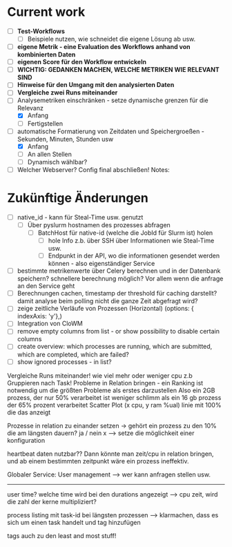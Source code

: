 # Current work
- [ ] **Test-Workflows** 
  - [ ] Beispiele nutzen, wie schneidet die eigene Lösung ab usw.
- [ ] **eigene Metrik - eine Evaluation des Workflows anhand von kombinierten Daten** 
- [ ] **eigenen Score für den Workflow entwickeln**
- [ ] **WICHTIG: GEDANKEN MACHEN, WELCHE METRIKEN WIE RELEVANT SIND**
- [ ] **Hinweise für den Umgang mit den analysierten Daten**
- [ ] **Vergleiche zwei Runs miteinander** 
- [ ] Analysemetriken einschränken - setze dynamische grenzen für die Relevanz
  - [x] Anfang
  - [ ] Fertigstellen
- [ ] automatische Formatierung von Zeitdaten und Speichergroeßen - Sekunden, Minuten, Stunden usw
  - [x] Anfang
  - [ ] An allen Stellen
  - [ ] Dynamisch wählbar?
- [ ] Welcher Webserver? Config final abschließen!
Notes:

# Zukünftige Änderungen

- [ ] native_id - kann für Steal-Time usw. genutzt
  - [ ] Über pyslurm hostnamen des prozesses abfragen
    - [ ] BatchHost für native-id (welche die JobId für Slurm ist) holen
      - [ ] hole Info z.b. über SSH über Informationen wie Steal-Time usw.
      - [ ] Endpunkt in der API, wo die informationen gesendet werden können - also eigenständiger Service
- [ ] bestimmte metrikenwerte über Celery berechnen und in der Datenbank speichern? schnellere berechnung möglich? Vor allem wenn die anfrage an den Service geht
- [ ] Berechnungen cachen, timestamp der threshold für caching darstellt? damit analyse beim polling nicht die ganze Zeit abgefragt wird?
- [ ] zeige zeitliche Verläufe von Prozessen (Horizontal) (options: { indexAxis: 'y'},)
- [ ] Integration von CloWM
- [ ] remove empty columns from list - or show possibility to disable certain columns  
- [ ] create overview: which processes are running, which are submitted, which are completed, which are failed?
- [ ] show ignored processes - in list?

Vergleiche Runs miteinander! wie viel mehr oder weniger cpu z.b 
Gruppieren nach Task!
Probleme in Relation bringen - ein Ranking ist notwendig um die größten Probleme als erstes darzustellen
Also ein 2GB prozess, der nur 50% verarbeitet ist weniger schlimm als ein 16 gb prozess der 65% prozent verarbeitet
Scatter Plot (x cpu, y ram %ual) linie mit 100% die das anzeigt

Prozesse in relation zu einander setzen -> gehört ein prozess zu den 10% die am längsten dauern? ja / nein
x --> setze die möglichkeit einer konfiguration

heartbeat daten nutzbar??
Dann könnte man zeit/cpu in relation bringen, und ab einem bestimmten zeitpunkt wäre ein prozess ineffektiv.


Globaler Service: User management --> wer kann anfragen stellen usw. 


____

user time? welche time wird bei den durations angezeigt
--> cpu zeit, wird die zahl der kerne multipliziert? 

process listing mit task-id bei längsten prozessen --> klarmachen, dass es sich um einen task handelt und tag hinzufügen

tags auch zu den least and most stuff!
